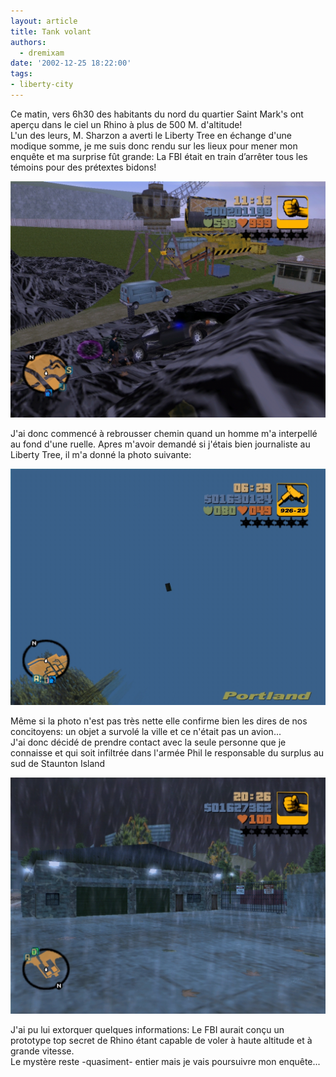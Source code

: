 ```yaml
---
layout: article
title: Tank volant
authors:
  - dremixam
date: '2002-12-25 18:22:00'
tags:
- liberty-city
---
```


Ce matin, vers 6h30 des habitants du nord du quartier Saint Mark's ont aperçu dans le ciel un Rhino à plus de 500 M. d'altitude!  
L'un des leurs, M. Sharzon a averti le Liberty Tree en échange d'une modique somme, je me suis donc rendu sur les lieux pour mener mon enquête et ma surprise fût grande: La FBI était en train d’arrêter tous les témoins pour des prétextes bidons!

![](/content/images/2016/07/FBI1.JPG)

J'ai donc commencé à rebrousser chemin quand un homme m'a interpellé au fond d'une ruelle. Apres m'avoir demandé si j'étais bien journaliste au Liberty Tree, il m'a donné la photo suivante:

![](/content/images/v1/user26/rhino.jpg)

Même si la photo n'est pas très nette elle confirme bien les dires de nos concitoyens: un objet a survolé la ville et ce n'était pas un avion...  
J'ai donc décidé de prendre contact avec la seule personne que je connaisse et qui soit infiltrée dans l'armée Phil le responsable du surplus au sud de Staunton Island

![](/content/images/2016/07/Surplus.jpg)

J'ai pu lui extorquer quelques informations: Le FBI aurait conçu un prototype top secret de Rhino étant capable de voler à haute altitude et à grande vitesse.  
Le mystère reste -quasiment- entier mais je vais poursuivre mon enquête...